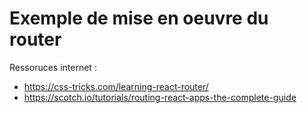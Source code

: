 # Exemple de mise en oeuvre du router

Ressoruces internet :
*  https://css-tricks.com/learning-react-router/
*  https://scotch.io/tutorials/routing-react-apps-the-complete-guide

